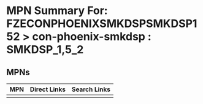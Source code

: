



# MPN Summary For: FZECONPHOENIXSMKDSPSMKDSP152 > con-phoenix-smkdsp : SMKDSP_1,5_2

## MPNs
  

|MPN|Direct Links|Search Links|
| :--- | :--- | :--- |
||||
